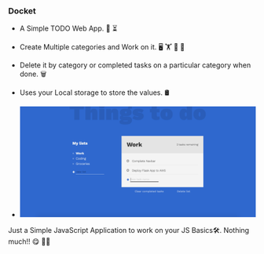 ### Docket

- A Simple TODO Web App. 🔖 ⏳
- Create Multiple categories and Work on it. 🖥   🏋️   🎨   🛒 
- Delete it by category or completed tasks on a particular category when done. 🗑 
- Uses your Local storage to store the values. 🛢

- ![](screen.png)

Just a Simple JavaScript Application to work on your JS Basics🛠. Nothing much!! 😋 🤟🏻
